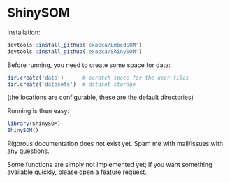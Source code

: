 # ShinySOM

Installation:

```r
devtools::install_github('exaexa/EmbedSOM')
devtools::install_github('exaexa/ShinySOM')
```

Before running, you need to create some space for data:

```r
dir.create('data')      # scratch space for the user files
dir.create('datasets')  # dataset storage
```

(the locations are configurable, these are the default directories)

Running is then easy:

```r
library(ShinySOM)
ShinySOM()
```

Rigorous documentation does not exist yet. Spam me with mail/issues with any questions.

Some functions are simply not implemented yet; if you want something available quickly, please open a feature request.
